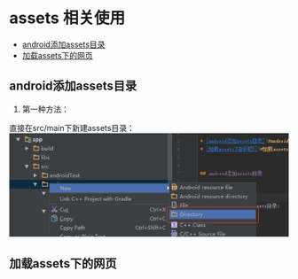 # assets 相关使用

* [android添加assets目录](#android添加assets目录)
* [加载assets下的网页](#加载assets下的网页)


## android添加assets目录

1. 第一种方法：  

直接在src/main下新建assets目录：  
![assets](app/src/main/assets/add_assets_1.png)


## 加载assets下的网页



